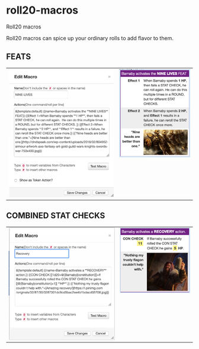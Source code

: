 # roll20-macros
Roll20 macros

Roll20 macros can spice up your ordinary rolls to add flavor to them.

## FEATS

<table><tr><td vlign="top"><img src="https://github.com/2533001180/roll20-macros/blob/master/nine-lives-macro.png"></td><td valign="top"><img src="https://github.com/2533001180/roll20-macros/blob/master/nine-lives-feat.png"></td></tr></table>

## COMBINED STAT CHECKS

<table><tr><td vlign="top"><img src="https://github.com/2533001180/roll20-macros/blob/master/recovery-macro.png"></td><td valign="top"><img src="https://github.com/2533001180/roll20-macros/blob/master/recovery-rolls.png"></td></tr></table>
